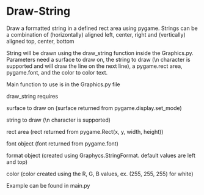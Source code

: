 # Draw-String
Draw a formatted string in a defined rect area using pygame.
Strings can be a combination of (horizontally) aligned left, center, right and (vertically) aligned top, center, bottom

String will be drawn using the draw_string function inside the Graphics.py. Parameters need a surface to draw on, the string to draw (\n character is supported and will draw the line on the next line), a pygame.rect area, pygame.font, and the color to color text.

Main function to use is in the Graphics.py file

draw_string requires

  surface to draw on (surface returned from pygame.display.set_mode)
	
  string to draw (\n character is supported)
  
  rect area (rect returned from pygame.Rect(x, y, width, height))
  
  font object (font returned from pygame.font)
  
  format object (created using Graphycs.StringFormat. default values are left and top)
  
  color (color created using the R, G, B values, ex. (255, 255, 255) for white)
  

Example can be found in main.py
